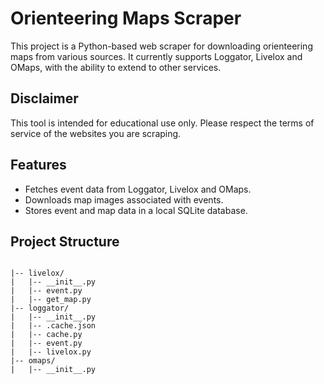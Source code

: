 # Orienteering Maps Scraper

This project is a Python-based web scraper for downloading orienteering maps from various sources. It currently supports Loggator, Livelox and OMaps, with the ability to extend to other services.

## Disclaimer

This tool is intended for educational use only. Please respect the terms of service of the websites you are scraping.


## Features

- Fetches event data from Loggator, Livelox and OMaps.
- Downloads map images associated with events.
- Stores event and map data in a local SQLite database.

## Project Structure

```

|-- livelox/
|   |-- __init__.py
|   |-- event.py
|   |-- get_map.py
|-- loggator/
|   |-- __init__.py
|   |-- .cache.json
|   |-- cache.py
|   |-- event.py
|   |-- livelox.py
|-- omaps/
|   |-- __init__.py
```
